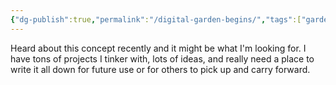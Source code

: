 ```yaml
---
{"dg-publish":true,"permalink":"/digital-garden-begins/","tags":["gardenEntry"]}
---
```





Heard about this concept recently and it might be what I'm looking for. I have tons of projects I tinker with, lots of ideas, and really need a place to write it all down for future use or for others to pick up and carry forward.
